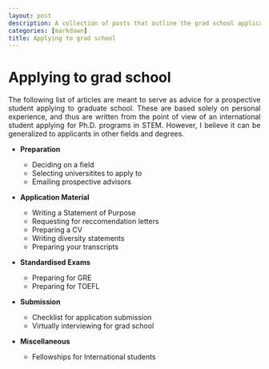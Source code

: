 ```yaml
---
layout: post
description: A collection of posts that outline the grad school application process
categories: [markdown]
title: Applying to grad school
---
```


# Applying to grad school

<p align="justify">
The following list of articles are meant to serve as advice for a prospective student applying to graduate school. These are based solely on personal experience, and thus are written from the point of view of an international student applying for Ph.D. programs in STEM. However, I believe it can be generalized to applicants in other fields and degrees.
</p>

* **Preparation**
  * Deciding on a field
  * Selecting universitites to apply to
  * Emailing prospective advisors


* **Application Material**
  * Writing a Statement of Purpose
  * Requesting for reccomendation letters
  * Preparing a CV
  * Writing diversity statements
  * Preparing your transcripts


* **Standardised Exams**
  * Preparing for GRE
  * Preparing for TOEFL


* **Submission**
  * Checklist for application submission
  * Virtually interviewing for grad school 


* **Miscellaneous**
  * Fellowships for International students
